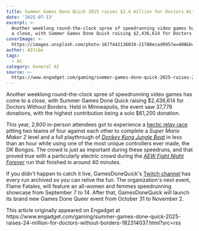 ```yaml
---
title: Summer Games Done Quick 2025 raises $2.4 million for Doctors Without Borders
date: '2025-07-13'
excerpt: >-
  Another weeklong round-the-clock spree of speedrunning video games has come to
  a close, with Summer Games Done Quick raising $2,436,614 for Doctors Wi...
coverImage: >-
  https://images.unsplash.com/photo-1677442136019-21780ecad995?w=400&h=200&fit=crop&auto=format
author: AIVibe
tags:
  - Ai
category: General AI
source: >-
  https://www.engadget.com/gaming/summer-games-done-quick-2025-raises-24-million-for-doctors-without-borders-182314037.html?src=rss
---
```

<p>Another weeklong round-the-clock spree of speedrunning video games has come to a close, with Summer Games Done Quick raising $2,436,614 for Doctors Without Borders. Held in Minneapolis, the event saw 37,776 donations, with the highest contribution being a solo $61,200 donation.</p>
<p>This year, 2,600 in-person attendees got to experience a <a data-i13n="elm:context_link;elmt:doNotAffiliate;cpos:1;pos:1" class="no-affiliate-link" href="https://www.twitch.tv/videos/2509521885?t=8h44m15s">hectic relay race</a> pitting two teams of four against each other to complete a <em>Super Mario Maker 2</em> level and a full playthrough of <a data-i13n="cpos:2;pos:1" href="https://www.youtube.com/watch?v=-5KouewtbIo"><em>Donkey Kong Jungle Beat</em></a> in less than an hour while using one of the most unique controllers ever made, the DK Bongos. The crowd is just as important during these speedruns, and that proved true with a particularly electric crowd during the <a data-i13n="cpos:3;pos:1" href="https://www.youtube.com/watch?v=NXlLYOsBohI"><em>AEW Fight Night Forever</em></a> run that finished in around 40 minutes.</p>
<span id="end-legacy-contents"></span><p>If you didn't happen to catch it live, GamesDoneQuick's <a data-i13n="elm:context_link;elmt:doNotAffiliate;cpos:4;pos:1" class="no-affiliate-link" href="https://www.twitch.tv/gamesdonequick">Twitch channel</a> has every run archived so you can relive the fun. The organization's next event, Flame Fatales, will feature an all-women and femmes speedrunning showcase from September 7 to 14. After that, GamesDoneQuick will launch its brand new Games Done Queer event from October 31 to November 2.</p>This article originally appeared on Engadget at https://www.engadget.com/gaming/summer-games-done-quick-2025-raises-24-million-for-doctors-without-borders-182314037.html?src=rss
